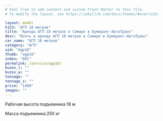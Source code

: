 ```yaml
---
# Feel free to add content and custom Front Matter to this file.
# To modify the layout, see https://jekyllrb.com/docs/themes/#overriding-theme-defaults

layout: model
h123: "АГП 18 метров"
title: "Аренда АГП 18 метров в Самаре в Бумеранг-АвтоТранс"
desc: "Взять в аренду АГП 18 метров в Самаре в Бумеранг-АвтоТранс"
car_name: "АГП 18 метров"
category: "АГП"
uid: "Agp18"
thumb: "agp18"
index: "081"
permalink: /service/agp18/
kuzov_l: ""
kuzov_w: ""
tonnage: ""
tonnage_s: ""
price: "1400"
images: ""
---
```


<span>Рабочая высота подъемника:</span><span>18 м</span>

<span>Масса подъемника:</span><span>250 кг</span>

